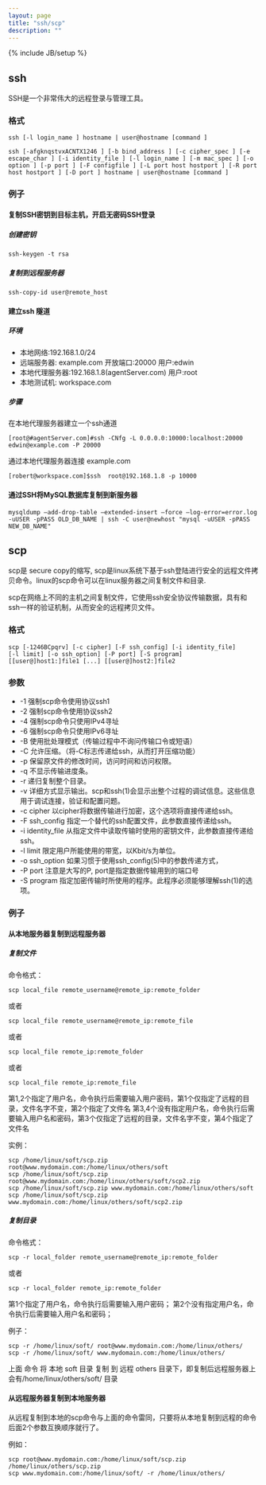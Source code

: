 ```yaml
---
layout: page
title: "ssh/scp"
description: ""
---
```

{% include JB/setup %}

## ssh

SSH是一个非常伟大的远程登录与管理工具。

### 格式

	ssh [-l login_name ] hostname | user@hostname [command ]

	ssh [-afgknqstvxACNTX1246 ] [-b bind_address ] [-c cipher_spec ] [-e escape_char ] [-i identity_file ] [-l login_name ] [-m mac_spec ] [-o option ] [-p port ] [-F configfile ] [-L port host hostport ] [-R port host hostport ] [-D port ] hostname | user@hostname [command ]

### 例子

####  复制SSH密钥到目标主机，开启无密码SSH登录

##### 创建密钥

	ssh-keygen -t rsa

##### 复制到远程服务器

	ssh-copy-id user@remote_host

#### 建立ssh 隧道

##### 环境

- 本地网络:192.168.1.0/24
- 远端服务器: example.com  开放端口:20000 用户:edwin
- 本地代理服务器:192.168.1.8(agentServer.com) 用户:root
- 本地测试机: workspace.com

##### 步骤

在本地代理服务器建立一个ssh通道

	[root@#agentServer.com]#ssh -CNfg -L 0.0.0.0:10000:localhost:20000 edwin@example.com -P 20000

通过本地代理服务器连接 example.com

	[robert@workspace.com]$ssh  root@192.168.1.8 -p 10000

#### 通过SSH将MySQL数据库复制到新服务器
   
	mysqldump –add-drop-table –extended-insert –force –log-error=error.log -uUSER -pPASS OLD_DB_NAME | ssh -C user@newhost "mysql -uUSER -pPASS NEW_DB_NAME"

## scp

scp是 secure copy的缩写, scp是linux系统下基于ssh登陆进行安全的远程文件拷贝命令。linux的scp命令可以在linux服务器之间复制文件和目录.

scp在网络上不同的主机之间复制文件，它使用ssh安全协议传输数据，具有和ssh一样的验证机制，从而安全的远程拷贝文件。

### 格式

	scp [-1246BCpqrv] [-c cipher] [-F ssh_config] [-i identity_file]
	[-l limit] [-o ssh_option] [-P port] [-S program]
	[[user@]host1:]file1 [...] [[user@]host2:]file2


### 参数


* -1 强制scp命令使用协议ssh1
* -2 强制scp命令使用协议ssh2
* -4 强制scp命令只使用IPv4寻址
* -6 强制scp命令只使用IPv6寻址
* -B 使用批处理模式（传输过程中不询问传输口令或短语）
* -C 允许压缩。（将-C标志传递给ssh，从而打开压缩功能）
* -p 保留原文件的修改时间，访问时间和访问权限。
* -q 不显示传输进度条。
* -r 递归复制整个目录。
* -v 详细方式显示输出。scp和ssh(1)会显示出整个过程的调试信息。这些信息用于调试连接，验证和配置问题。
* -c cipher 以cipher将数据传输进行加密，这个选项将直接传递给ssh。
* -F ssh_config 指定一个替代的ssh配置文件，此参数直接传递给ssh。
* -i identity_file 从指定文件中读取传输时使用的密钥文件，此参数直接传递给ssh。
* -l limit 限定用户所能使用的带宽，以Kbit/s为单位。
* -o ssh_option 如果习惯于使用ssh_config(5)中的参数传递方式，
* -P port  注意是大写的P, port是指定数据传输用到的端口号
* -S program 指定加密传输时所使用的程序。此程序必须能够理解ssh(1)的选项。

### 例子

#### 从本地服务器复制到远程服务器

##### 复制文件
命令格式：

	scp local_file remote_username@remote_ip:remote_folder

或者

	scp local_file remote_username@remote_ip:remote_file

或者

	scp local_file remote_ip:remote_folder

或者

	scp local_file remote_ip:remote_file

第1,2个指定了用户名，命令执行后需要输入用户密码，第1个仅指定了远程的目录，文件名字不变，第2个指定了文件名
第3,4个没有指定用户名，命令执行后需要输入用户名和密码，第3个仅指定了远程的目录，文件名字不变，第4个指定了文件名

实例：

	scp /home/linux/soft/scp.zip root@www.mydomain.com:/home/linux/others/soft
	scp /home/linux/soft/scp.zip root@www.mydomain.com:/home/linux/others/soft/scp2.zip
	scp /home/linux/soft/scp.zip www.mydomain.com:/home/linux/others/soft
	scp /home/linux/soft/scp.zip www.mydomain.com:/home/linux/others/soft/scp2.zip

##### 复制目录

命令格式：

	scp -r local_folder remote_username@remote_ip:remote_folder

或者
	
	scp -r local_folder remote_ip:remote_folder

第1个指定了用户名，命令执行后需要输入用户密码；
第2个没有指定用户名，命令执行后需要输入用户名和密码；

例子：

	scp -r /home/linux/soft/ root@www.mydomain.com:/home/linux/others/
	scp -r /home/linux/soft/ www.mydomain.com:/home/linux/others/

上面 命令 将 本地 soft 目录 复制 到 远程 others 目录下，即复制后远程服务器上会有/home/linux/others/soft/ 目录

#### 从远程服务器复制到本地服务器

从远程复制到本地的scp命令与上面的命令雷同，只要将从本地复制到远程的命令后面2个参数互换顺序就行了。

例如：
	
	scp root@www.mydomain.com:/home/linux/soft/scp.zip /home/linux/others/scp.zip
	scp www.mydomain.com:/home/linux/soft/ -r /home/linux/others/


